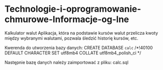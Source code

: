 # Technologie-i-oprogramowanie-chmurowe-Informacje-og-lne
Kalkulator walut Aplikacja, która na podstawie kursów walut przelicza kwoty między wybranymi walutami, pozwala śledzić historię kursów, etc.

Kwerenda do utworzenia bazy danych:
CREATE DATABASE `calc` /*!40100 DEFAULT CHARACTER SET utf8mb4 COLLATE utf8mb4_polish_ci */

Następnie bazę danych należy zaimportować z pliku: calc.sql
